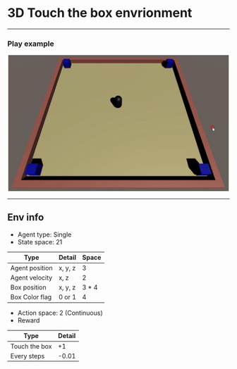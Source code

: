 # 3D Touch the box envrionment

- - -
### Play example
<div align="center">
    <img src="https://github.com/LeejwUniverse/Unity_Environment_For_RL/blob/master/3D_touchthebox/etc/env_gif.gif" width="500">
</div>

- - -
## Env info
* Agent type: Single
* State space: 21

|Type|Detail|Space|
|---|---|---|
|Agent position|x, y, z|3|
|Agent velocity|x, z|2|
|Box position|x, y, z|3 * 4|
|Box Color flag|0 or 1|4|

* Action space: 2 (Continuous)
* Reward

|Type|Detail|
|---|---|
|Touch the box|+1|
|Every steps|-0.01|
